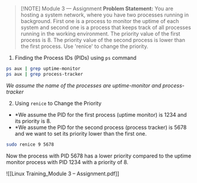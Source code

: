 > [!NOTE] Module 3 — Assignment 
> **Problem Statement:** 
> You are hosting a system network, where you have two processes running in background. First one is a process to monitor the uptime of each system and second one is a process that keeps track of all processes running in the working environment. The priority value of the first process is 8. The priority value of the second process is lower than the first process. Use 'renice' to change the priority.


1. Finding the Process IDs (PIDs) using `ps` command

```bash
ps aux | grep uptime-monitor 
ps aux | grep process-tracker
```
*We assume the name of the processes are uptime-monitor and process-tracker*

2. Using `renice` to Change the Priority
- *We assume the PID for the first process (uptime monitor) is 1234 and its priority is 8.
- *We assume the PID for the second process (process tracker) is 5678 and we want to set its priority lower than the first one.
```bash
sudo renice 9 5678
```

Now the process with PID 5678 has a lower priority compared to the uptime monitor process with PID 1234 with a priority of 8.

![[Linux Training_Module 3 – Assignment.pdf]]